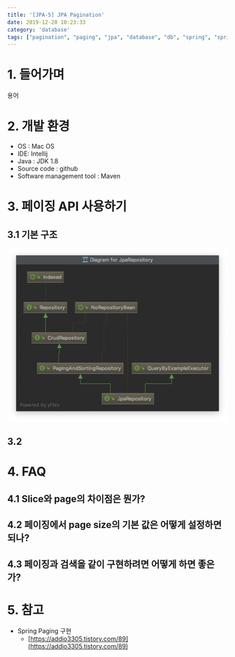```yaml
---
title: '[JPA-5] JPA Pagination'
date: 2019-12-28 10:23:33
category: 'database'
tags: ["pagination", "paging", "jpa", "database", "db", "spring", "springboot", "persistence", "Pageable", "PageRequest", "데이터베이스", "스프링", "스프링부트", "페이징", "페이지네이션", "페이지나누기"]
---
```


# 1. 들어가며

용어

# 2. 개발 환경

* OS : Mac OS
* IDE: Intellij
* Java : JDK 1.8
* Source code : github
* Software management tool : Maven

# 3. 페이징 API 사용하기

## 3.1 기본 구조

![JpaRepository](images/JPA-pagination/JpaRepository.png)

## 3.2 

# 4. FAQ

## 4.1 Slice와 page의 차이점은 뭔가? 



## 4.2 페이징에서 page size의 기본 값은 어떻게 설정하면 되나? 



## 4.3 페이징과 검색을 같이 구현하려면 어떻게 하면 좋은가?

# 5. 참고

* Spring Paging 구현
	* [https://addio3305.tistory.com/89](https://addio3305.tistory.com/89)

